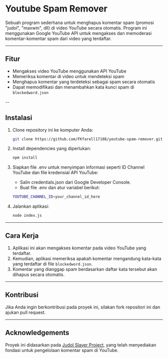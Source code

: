 # Youtube Spam Remover

Sebuah program sederhana untuk menghapus komentar spam (promosi "judol", "maxwin", dll) di video YouTube secara otomatis. Program ini menggunakan Google YouTube API untuk mengakses dan memoderasi komentar-komentar spam dari video yang terdaftar.

---

## Fitur

- Mengakses video YouTube menggunakan API YouTube
- Memeriksa komentar di video untuk mendeteksi spam
- Menghapus komentar yang terdeteksi sebagai spam secara otomatis
- Dapat memodifikasi dan menambahkan kata kunci spam di `blockedword.json`

-- 

## Instalasi

1. Clone repository ini ke komputer Anda:

   ```bash
   git clone https://github.com/FKfarell17108/youtube-spam-remover.git
   
2. Install dependencies yang diperlukan:

   ```bash
   npm install

3. Siapkan file .env untuk menyimpan informasi seperti ID Channel YouTube dan file kredensial API YouTube:
   
   - Salin credentials.json dari Google Developer Console.
   - Buat file .env dan atur variabel berikut:

   ```bash
   YOUTUBE_CHANNEL_ID=your_channel_id_here

4. Jalankan aplikasi:

   ```bash
   node index.js

---

## Cara Kerja

1. Aplikasi ini akan mengakses komentar pada video YouTube yang terdaftar.
2. Kemudian, aplikasi memeriksa apakah komentar mengandung kata-kata yang terdaftar di file `blockedword.json`.
3. Komentar yang dianggap spam berdasarkan daftar kata tersebut akan dihapus secara otomatis.

---

## Kontribusi

Jika Anda ingin berkontribusi pada proyek ini, silakan fork repositori ini dan ajukan pull request.

---

## Acknowledgements

Proyek ini didasarkan pada [Judol Slayer Project](https://github.com/MBenedictt/JudolSlayerProject), yang telah menyediakan fondasi untuk pengelolaan komentar spam di YouTube.
